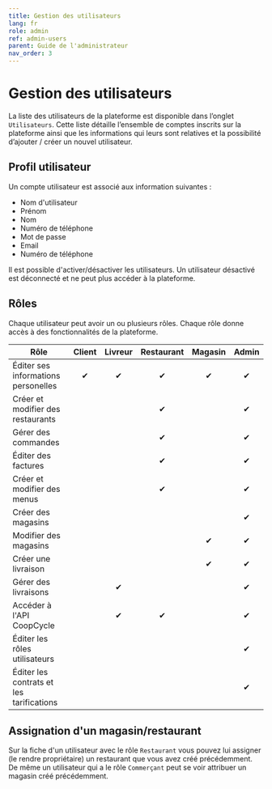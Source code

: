```yaml
---
title: Gestion des utilisateurs
lang: fr
role: admin
ref: admin-users
parent: Guide de l'administrateur
nav_order: 3
---
```


# Gestion des utilisateurs

La liste des utilisateurs de la plateforme est disponible dans l’onglet `Utilisateurs`. Cette liste détaille l’ensemble de comptes inscrits sur la plateforme ainsi que les informations qui leurs sont relatives et la possibilité d’ajouter / créer un nouvel utilisateur.

## Profil utilisateur

Un compte utilisateur est associé aux information suivantes :

- Nom d'utilisateur
- Prénom
- Nom
- Numéro de téléphone
- Mot de passe
- Email
- Numéro de téléphone

Il est possible d'activer/désactiver les utilisateurs. Un utilisateur désactivé est déconnecté et ne peut plus accéder à la plateforme.

## Rôles

Chaque utilisateur peut avoir un ou plusieurs rôles. Chaque rôle donne accès à des fonctionnalités de la plateforme.

| Rôle                                      | Client   | Livreur   | Restaurant | Magasin    | Admin   |
| -------------------------------           |:------:|:---------:|:----------:| :----------:| :----------:|
| Éditer ses informations personelles       | ✔      | ✔         | ✔          | ✔           | ✔           |
| Créer et modifier des restaurants         |        |           | ✔          |             | ✔           |
| Gérer des commandes                       |        |           | ✔          |             | ✔           |
| Éditer des factures                       |        |           | ✔          |             | ✔           |
| Créer et modifier des menus               |        |           | ✔          |             | ✔           |
| Créer des magasins                        |        |           |            |             | ✔           |
| Modifier des magasins                     |        |           |            | ✔           | ✔           |
| Créer une livraison                       |        |           |            | ✔           | ✔           |
| Gérer des livraisons                      |        | ✔         |            |             | ✔           |
| Accéder à l'API CoopCycle                 |        | ✔         | ✔          |             | ✔           |
| Éditer les rôles utilisateurs             |        |           |            |             | ✔           |
| Éditer les contrats et les tarifications  |        |           |            |             | ✔           |


## Assignation d'un magasin/restaurant

Sur la fiche d'un utilisateur avec le rôle `Restaurant` vous pouvez lui assigner (le rendre propriétaire) un restaurant que vous avez créé précédemment. De même un utilisateur qui a le rôle `Commerçant` peut se voir attribuer un magasin créé précédemment.
